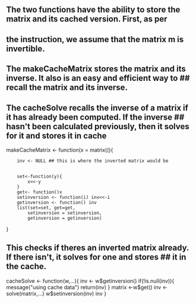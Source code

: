 ## The two functions have the ability to store the matrix and its cached version. First, as per 
## the instruction, we assume that the matrix m is invertible. 
## 
## The makeCacheMatrix stores the matrix and its inverse. It also is an easy and efficient way to ## recall the matrix and its inverse. 
## 
## The cacheSolve recalls the inverse of a matrix if it has already been computed. If the inverse ## hasn't been calculated previously, then it solves for it and stores it in cache

makeCacheMatrix <- function(x = matrix((){


        inv <- NULL ## this is where the inverted matrix would be
        
        
        set<-function(y){
            x<<-y
        }
        get<- function()x
        setinversion <- function(i) inv<<-i
        getinversion <- function() inv
        list(set=set, get=get,
            setinversion = setinversion,
            getinversion = getinversion)
}
##
## This checks if theres an inverted matrix already. If there isn't, it solves for one and stores ## it in the cache.

cacheSolve <- function(w,...){
        inv <- w$getinversion()
        if(!is.null(inv)){
                message("using cache data")
                return(inv)
        }
        matrix <-w$get()
        inv <- solve(matrix,...)
        w$setinversion(inv)
        inv
}


